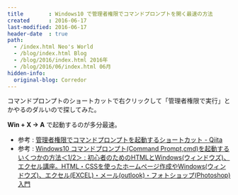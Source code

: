 ```yaml
---
title        : Windows10 で管理者権限でコマンドプロンプトを開く最速の方法
created      : 2016-06-17
last-modified: 2016-06-17
header-date  : true
path:
  - /index.html Neo's World
  - /blog/index.html Blog
  - /blog/2016/index.html 2016年
  - /blog/2016/06/index.html 06月
hidden-info:
  original-blog: Corredor
---
```


コマンドプロンプトのショートカットで右クリックして「管理者権限で実行」とかやるのダルいので探してみた。

**Win + X → A** で起動するのが多分最速。

- 参考 : [管理者権限でコマンドプロンプトを起動するショートカット - Qiita](http://qiita.com/takuya0301/items/df6cde3bbaf9e13ef8f0)
- 参考 : [Windows10 コマンドプロンプト(Command Prompt,cmd)を起動するいくつかの方法＜1/2＞ : 初心者のためのHTMLとWindows(ウィンドウズ)、エクセル講座。HTML・CSSを使ったホームページ作成やWindows(ウィンドウズ)、エクセル(EXCEL)・メール(outlook)・フォトショップ(Photoshop)入門](http://www.billionwallet.com/goods/windows10/win10_command_prompt.html)
